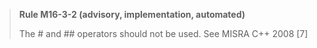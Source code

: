 > **Rule M16-3-2 (advisory, implementation, automated)**
>
> The # and ## operators should not be used.
> See MISRA C++ 2008 [7]

